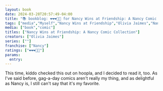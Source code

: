 ```yaml
---
layout: book
date: 2024-03-28T20:57:49-04:00
title: "📚 bookblog: ❤️❤️❤️🖤🖤 for Nancy Wins at Friendship: A Nancy Comic Collection, by Olivia Jaimes"
tags: ["media","Myself","Nancy Wins at Friendship","Olivia Jaimes","Nancy","comics","comic strips","hoopla"]
media: ["book","comic"]
titles: ["Nancy Wins at Friendship: A Nancy Comic Collection"]
creators: ["Olivia Jaimes"]
series: [""]
franchise: ["Nancy"]
ratings: ["❤️❤️❤️🖤🖤"]
params:
  entry:
---
```


This time, kiddo checked this out on hoopla, and I decided to read it, too. As I've said before, gag-a-day comics aren't really my thing, and as delightful as Nancy is, I still can't say that it's my favorite.
